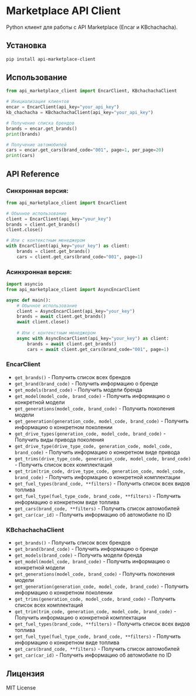 # Marketplace API Client

Python клиент для работы с API Marketplace (Encar и KBchachacha).

## Установка

```bash
pip install api-marketplace-client
```
## Использование

```python
from api_marketplace_client import EncarClient, KBchachachaClient

# Инициализация клиентов
encar = EncarClient(api_key="your_api_key")
kb_chachacha = KBchachachaClient(api_key="your_api_key")

# Получение списка брендов
brands = encar.get_brands()
print(brands)

# Получение автомобилей
cars = encar.get_cars(brand_code="001", page=1, per_page=20)
print(cars)
```

## API Reference

### Синхронная версия:
```python
from api_marketplace_client import EncarClient

# Обычное использование
client = EncarClient(api_key="your_key")
brands = client.get_brands()
client.close()

# Или с контекстным менеджером
with EncarClient(api_key="your_key") as client:
    brands = client.get_brands()
    cars = client.get_cars(brand_code="001", page=1)
```

### Асинхронная версия:
```python
import asyncio
from api_marketplace_client import AsyncEncarClient

async def main():
    # Обычное использование
    client = AsyncEncarClient(api_key="your_key")
    brands = await client.get_brands()
    await client.close()
    
    # Или с контекстным менеджером
    async with AsyncEncarClient(api_key="your_key") as client:
        brands = await client.get_brands()
        cars = await client.get_cars(brand_code="001", page=1)
```

### EncarClient
- `get_brands()` - Получить список всех брендов
- `get_brand(brand_code)` - Получить информацию о бренде
- `get_models(brand_code)` - Получить модели бренда
- `get_model(model_code, brand_code)` - Получить информацию о конкретной модели
- `get_generations(model_code, brand_code)` - Получить поколения модели
- `get_generation(generation_code, model_code, brand_code)` - Получить информацию о конкретном поколении
- `get_drive_types(generation_code, model_code, brand_code)` - Получить виды привода поколения
- `get_drive_type(drive_type_code, generation_code, model_code, brand_code)` - Получить информацию о конкретном виде привода
- `get_trims(drive_type_code, generation_code, model_code, brand_code)` - Получить список всех комплектаций
- `get_trim(trim_code, drive_type_code, generation_code, model_code, brand_code)` - Получить информацию о конкретной комплектации
- `get_fuel_types(brand_code, **filters)` - Получить список всех видов топлива
- `get_fuel_type(fuel_type_code, brand_code, **filters)` - Получить информацию о конкретном виде топлива
- `get_cars(brand_code, **filters)` - Получить список автомобилей
- `get_car(car_id)` - Получить информацию об автомобиле по ID

### KBchachachaClient
- `get_brands()` - Получить список всех брендов
- `get_brand(brand_code)` - Получить информацию о бренде
- `get_models(brand_code)` - Получить модели бренда
- `get_model(model_code, brand_code)` - Получить информацию о конкретной модели
- `get_generations(model_code, brand_code)` - Получить поколения модели
- `get_generation(generation_code, model_code, brand_code)` - Получить информацию о конкретном поколении
- `get_trims(generation_code, model_code, brand_code)` - Получить список всех комплектаций
- `get_trim(trim_code, generation_code, model_code, brand_code)` - Получить информацию о конкретной комплектации
- `get_fuel_types(brand_code, **filters)` - Получить список всех видов топлива
- `get_fuel_type(fuel_type_code, brand_code, **filters)` - Получить информацию о конкретном виде топлива
- `get_cars(brand_code, **filters)` - Получить список автомобилей
- `get_car(car_id)` - Получить информацию об автомобиле по ID


## Лицензия

MIT License